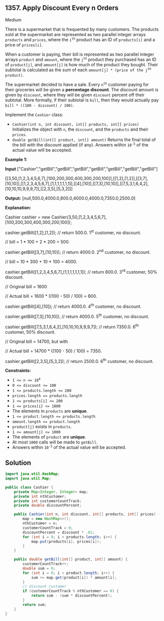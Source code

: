 ## 1357\. Apply Discount Every n Orders

Medium

There is a supermarket that is frequented by many customers. The products sold at the supermarket are represented as two parallel integer arrays `products` and `prices`, where the <code>i<sup>th</sup></code> product has an ID of `products[i]` and a price of `prices[i]`.

When a customer is paying, their bill is represented as two parallel integer arrays `product` and `amount`, where the <code>j<sup>th</sup></code> product they purchased has an ID of `product[j]`, and `amount[j]` is how much of the product they bought. Their subtotal is calculated as the sum of each <code>amount[j] * (price of the j<sup>th</sup> product)</code>.

The supermarket decided to have a sale. Every <code>n<sup>th</sup></code> customer paying for their groceries will be given a **percentage discount**. The discount amount is given by `discount`, where they will be given `discount` percent off their subtotal. More formally, if their subtotal is `bill`, then they would actually pay `bill * ((100 - discount) / 100)`.

Implement the `Cashier` class:

*   `Cashier(int n, int discount, int[] products, int[] prices)` Initializes the object with `n`, the `discount`, and the `products` and their `prices`.
*   `double getBill(int[] product, int[] amount)` Returns the final total of the bill with the discount applied (if any). Answers within <code>10<sup>-5</sup></code> of the actual value will be accepted.

**Example 1:**

**Input** ["Cashier","getBill","getBill","getBill","getBill","getBill","getBill","getBill"]

[[3,50,[1,2,3,4,5,6,7],[100,200,300,400,300,200,100]],[[1,2],[1,2]],[[3,7],[10,10]],[[1,2,3,4,5,6,7],[1,1,1,1,1,1,1]],[[4],[10]],[[7,3],[10,10]],[[7,5,3,1,6,4,2],[10,10,10,9,9,9,7]],[[2,3,5],[5,3,2]]]

**Output:** [null,500.0,4000.0,800.0,4000.0,4000.0,7350.0,2500.0]

**Explanation:**

Cashier cashier = new Cashier(3,50,[1,2,3,4,5,6,7],[100,200,300,400,300,200,100]);

cashier.getBill([1,2],[1,2]); // return 500.0. 1<sup>st</sup> customer, no discount.

// bill = 1 \* 100 + 2 \* 200 = 500.

cashier.getBill([3,7],[10,10]); // return 4000.0. 2<sup>nd</sup> customer, no discount.

// bill = 10 \* 300 + 10 \* 100 = 4000.

cashier.getBill([1,2,3,4,5,6,7],[1,1,1,1,1,1,1]); // return 800.0. 3<sup>rd</sup> customer, 50% discount.

// Original bill = 1600

// Actual bill = 1600 \* ((100 - 50) / 100) = 800.

cashier.getBill([4],[10]); // return 4000.0. 4<sup>th</sup> customer, no discount.

cashier.getBill([7,3],[10,10]); // return 4000.0. 5<sup>th</sup> customer, no discount.

cashier.getBill([7,5,3,1,6,4,2],[10,10,10,9,9,9,7]); // return 7350.0. 6<sup>th</sup> customer, 50% discount.

// Original bill = 14700, but with 

// Actual bill = 14700 \* ((100 - 50) / 100) = 7350.

cashier.getBill([2,3,5],[5,3,2]); // return 2500.0. 6<sup>th</sup> customer, no discount. 

**Constraints:**

*   <code>1 <= n <= 10<sup>4</sup></code>
*   `0 <= discount <= 100`
*   `1 <= products.length <= 200`
*   `prices.length == products.length`
*   `1 <= products[i] <= 200`
*   `1 <= prices[i] <= 1000`
*   The elements in `products` are **unique**.
*   `1 <= product.length <= products.length`
*   `amount.length == product.length`
*   `product[j]` exists in `products`.
*   `1 <= amount[j] <= 1000`
*   The elements of `product` are **unique**.
*   At most `1000` calls will be made to `getBill`.
*   Answers within <code>10<sup>-5</sup></code> of the actual value will be accepted.

## Solution

```java
import java.util.HashMap;
import java.util.Map;

public class Cashier {
    private Map<Integer, Integer> map;
    private int nthCustomer;
    private int customerCountTrack;
    private double discountPercent;

    public Cashier(int n, int discount, int[] products, int[] prices) {
        map = new HashMap<>();
        nthCustomer = n;
        customerCountTrack = 0;
        discountPercent = discount * .01;
        for (int i = 0; i < products.length; i++) {
            map.put(products[i], prices[i]);
        }
    }

    public double getBill(int[] product, int[] amount) {
        customerCountTrack++;
        double sum = 0;
        for (int i = 0; i < product.length; i++) {
            sum += map.get(product[i]) * amount[i];
        }
        // discount customer
        if (customerCountTrack % nthCustomer == 0) {
            return sum - (sum * discountPercent);
        }
        return sum;
    }
}
```